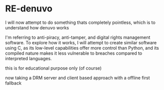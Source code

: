 ﻿# RE-denuvo


I will now attempt to do something thats completely pointless, which is to understand how denuvo works


I'm referring to anti-piracy, anti-tamper, and digital rights management software. To explore how it works, I will attempt to create similar software using C, as its low-level capabilities offer more control than Python, and its compiled nature makes it less vulnerable to breaches compared to interpreted languages.


this is for educational purpose only (of course)

now taking a DRM server and client based approach with a offline first fallback
